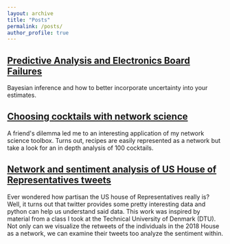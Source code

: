 ```yaml
---
layout: archive
title: "Posts"
permalink: /posts/
author_profile: true
---
```


## [Predictive Analysis and Electronics Board Failures](https://rflperry.github.io/posts/predictive-analysis/)
Bayesian inference and how to better incorporate uncertainty into your estimates.

## [Choosing cocktails with network science](https://nbviewer.jupyter.org/github/rflperry/recipes/blob/master/analysis.ipynb)
A friend's dilemma led me to an interesting application of my network science toolbox. Turns out, recipes are easily represented as a network but take a look for an in depth analysis of 100 cocktails.

## [Network and sentiment analysis of US House of Representatives tweets](https://rflperry.github.io/socialgraphs2018/)
Ever wondered how partisan the US house of Representatives really is? Well, it turns out that twitter provides some pretty interesting data and python can help us understand said data. This work was inspired by material from a class I took at the Technical University of Denmark (DTU). Not only can we visualize the retweets of the individuals in the 2018 House as a network, we can examine their tweets too analyze the sentiment within. 




